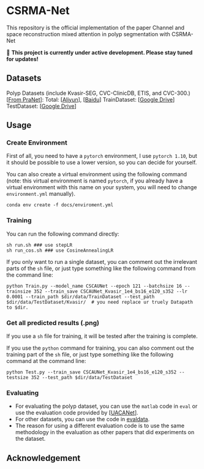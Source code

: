 # CSRMA-Net
This repository is the official implementation of the paper Channel and space reconstruction mixed attention in polyp  segmentation with CSRMA-Net

🚀 **This project is currently under active development. Please stay tuned for updates!**

## Datasets

Polyp Datasets (include Kvasir-SEG, CVC-ClinicDB,  ETIS, and CVC-300.) \[[From PraNet](https://github.com/DengPingFan/PraNet)\]:
Total: \[[Aliyun](http://118.31.22.118:5244/Aliyun/CSCAUNet/Datasets/Polyp%205%20Datasets.zip)\], \[[Baidu]( https://pan.baidu.com/s/1q5I2e2bbwXdW4evJdCAUpg?pwd=1111)\]
TrainDataset: \[[Google Drive](https://drive.google.com/file/d/1lODorfB33jbd-im-qrtUgWnZXxB94F55/view?usp=sharing)\] 
TestDataset: \[[Google Drive](https://drive.google.com/file/d/1lODorfB33jbd-im-qrtUgWnZXxB94F55/view?usp=sharing)\]


## Usage
### Create Environment

First of all, you need to have a `pytorch` environment, I use `pytorch 1.10`, but it should be possible to use a lower version, so you can decide for yourself.

You can also create a virtual environment using the following command (note: this virtual environment is named `pytorch`, if you already have a virtual environment with this name on your system, you will need to change `environment.yml` manually).

```shell
conda env create -f docs/enviroment.yml
```

### Training

You can run the following command directly:

```shell
sh run.sh ### use stepLR
sh run_cos.sh ### use CosineAnnealingLR 
```

If you only want to run a single dataset, you can comment out the irrelevant parts of the `sh` file, or just type something like the following command from the command line:

```shell
python Train.py --model_name CSCAUNet --epoch 121 --batchsize 16 --trainsize 352 --train_save CSCAUNet_Kvasir_1e4_bs16_e120_s352 --lr 0.0001 --train_path $dir/data/TrainDataset --test_path $dir/data/TestDataset/Kvasir/  # you need replace ur truely Datapath to $dir.
```

### Get all predicted results (.png)

If you use a `sh` file for training, it will be tested after the training is complete.

If you use the `python` command for training, you can also comment out the training part of the `sh` file, or just type something like the following command at the command line:

```shell
python Test.py --train_save CSCAUNet_Kvasir_1e4_bs16_e120_s352 --testsize 352 --test_path $dir/data/TestDataset
```

### Evaluating

- For evaluating the polyp dataset, you can use the `matlab` code in `eval` or use the evaluation code provided by \[[UACANet](https://github.com/plemeri/UACANet)\].
- For other datasets, you can use the code in [evaldata](https://github.com/z872845991/evaldata/).
- The reason for using a different evaluation code is to use the same methodology in the evaluation as other papers that did experiments on the dataset.


## Acknowledgement

